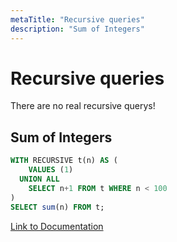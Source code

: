 ```yaml
---
metaTitle: "Recursive queries"
description: "Sum of Integers"
---
```


# Recursive queries


There are no real recursive querys!



## Sum of Integers


```sql
WITH RECURSIVE t(n) AS (
    VALUES (1)
  UNION ALL
    SELECT n+1 FROM t WHERE n < 100
)
SELECT sum(n) FROM t;

```

[Link to Documentation](https://www.postgresql.org/docs/9.6/static/queries-with.html)

